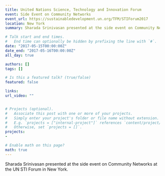 ```yaml
---
title: United Nations Science, Technology and Innovation Forum
event: Side Event on Community Networks
event_url: https://sustainabledevelopment.un.org/TFM/STIForum2017
location: New York
summary: Sharada Srinivasan presented at the side event on Community Networks at the UN STI Forum in New York.

# Talk start and end times.
#   End time can optionally be hidden by prefixing the line with `#`.
date: "2017-05-15T00:00:00Z"
date_end: "2017-05-16T00:00:00Z"
all_day: true

authors: []
tags: []

# Is this a featured talk? (true/false)
featured: false

links:
url_video: ""


# Projects (optional).
#   Associate this post with one or more of your projects.
#   Simply enter your project's folder or file name without extension.
#   E.g. `projects = ["internal-project"]` references `content/project/deep-learning/index.md`.
#   Otherwise, set `projects = []`.
projects:
- 

# Enable math on this page?
math: true
---
```


 Sharada Srinivasan presented at the side event on Community Networks at the UN STI Forum in New York.


